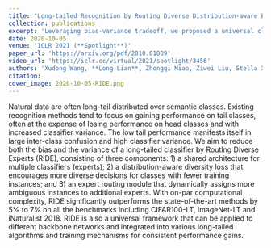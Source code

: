 ```yaml
---
title: "Long-tailed Recognition by Routing Diverse Distribution-aware Experts"
collection: publications
excerpt: 'Leveraging bias-variance tradeoff, we proposed a universal classification framework for long-tailed distributed data with RoutIng Diverse Experts (RIDE) that improves both accuracy and inference speed.'
date: 2020-10-05
venue: 'ICLR 2021 (**Spotlight**)'
paper_url: 'https://arxiv.org/pdf/2010.01809'
video_url: 'https://iclr.cc/virtual/2021/spotlight/3456'
authors: 'Xudong Wang, **Long Lian**, Zhongqi Miao, Ziwei Liu, Stella X Yu'
citation:
cover_image: 2020-10-05-RIDE.png
---
```

Natural data are often long-tail distributed over semantic classes. Existing recognition methods tend to focus on gaining performance on tail classes, often at the expense of losing performance on head classes and with increased classifier variance. The low tail performance manifests itself in large inter-class confusion and high classifier variance. We aim to reduce both the bias and the variance of a long-tailed classifier by RoutIng Diverse Experts (RIDE), consisting of three components: 1) a shared architecture for multiple classifiers (experts); 2) a distribution-aware diversity loss that encourages more diverse decisions for classes with fewer training instances; and 3) an expert routing module that dynamically assigns more ambiguous instances to additional experts. With on-par computational complexity, RIDE significantly outperforms the state-of-the-art methods by 5% to 7% on all the benchmarks including CIFAR100-LT, ImageNet-LT and iNaturalist 2018. RIDE is also a universal framework that can be applied to different backbone networks and integrated into various long-tailed algorithms and training mechanisms for consistent performance gains.
